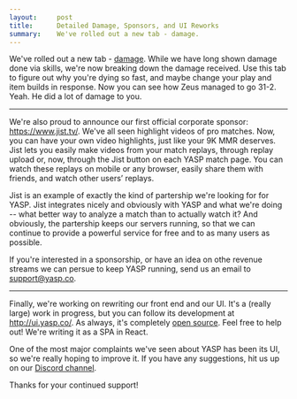 ```yaml
---
layout:     post
title:      Detailed Damage, Sponsors, and UI Reworks
summary:    We've rolled out a new tab - damage.
---
```


We've rolled out a new tab - [damage](https://yasp.co/matches/2406464848/damage). While we have long shown
damage done via skills, we're now breaking down the damage received. Use this tab to figure out why you're dying so fast,
and maybe change your play and item builds in response. Now you can see how Zeus managed to go 31-2. Yeah.
He did a lot of damage to you.

-------

We're also proud to announce our first official corporate sponsor: <https://www.jist.tv/>. We've all seen
highlight videos of pro matches. Now, you can have your own video highlights, just like your 9K MMR deserves. Jist
lets you easily make videos from your match replays, through replay upload or, now, through the Jist button on each
YASP match page. You can watch these replays on mobile or any browser, easily share them with friends, 
and watch other users’ replays.

Jist is an example of exactly the kind of partership we're looking for for YASP. Jist integrates nicely and obviously
with YASP and what we're doing -- what better way to analyze a match than to actually watch it? And obviously, the partership
keeps our servers running, so that we can continue to provide a powerful service for free and to as many users as possible.

If you're interested in a sponsorship, or have an idea on othe revenue streams we can persue to keep YASP running,
send us an email to <support@yasp.co>.

-------

Finally, we're working on rewriting our front end and our UI. It's a (really large) work in progress, but you can follow its 
development at <http://ui.yasp.co/>. As always, it's completely [open source](https://github.com/yasp-dota/ui). Feel free to help out! We're writing it as a SPA in React.

One of the most major complaints we've seen about YASP has been its UI, so we're really hoping to improve it. If you have
any suggestions, hit us up on our [Discord channel](https://discord.gg/0o5SQGbXuWCNDcaF).

Thanks for your continued support!
